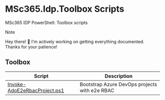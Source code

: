 # MSc365.Idp.Toolbox Scripts

MSc365 IDP PowerShell: Toolbox scripts

> [!NOTE]
> Hey there! 👋 I'm actively working on getting everything documented. Thanks for your patience!

## Toolbox

| Script | Description |
| --- | --- |
| [Invoke-AdoE2eRbacProject.ps1](./scripts/Invoke-AdoE2eRbacProject.md) | Bootstrap Azure DevOps projects with e2e RBAC |

